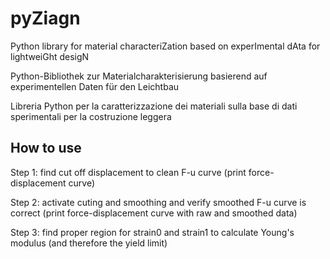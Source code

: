 # pyZiagn

Python library for material characteriZation based on experImental dAta for lightweiGht desigN

Python-Bibliothek zur Materialcharakterisierung basierend auf experimentellen Daten für den Leichtbau

Libreria Python per la caratterizzazione dei materiali sulla base di dati sperimentali per la costruzione leggera

## How to use 
Step 1: find cut off displacement to clean F-u curve (print force-displacement curve)

Step 2: activate cuting and smoothing and verify smoothed F-u curve is correct (print force-displacement curve with raw and smoothed data)

Step 3: find proper region for strain0 and strain1 to calculate Young's modulus (and therefore the yield limit)
